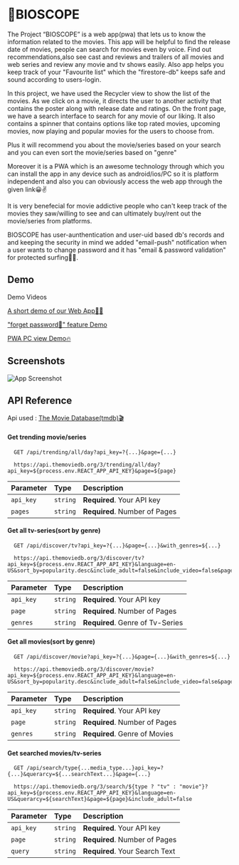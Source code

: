 
# 🍿BIOSCOPE

The Project “BIOSCOPE” is a web app(pwa) that lets us to know the information related to the movies. This app will be helpful to find the release date of movies, people can search for movies even by voice. Find out recommendations,also see cast and reviews and trailers of all movies and web series and review any movie and tv shows easily.
Also app helps you keep track of your "Favourite list" which the "firestore-db" keeps safe and sound according to users-login.

In this project, we have used the Recycler view to show the list of the movies. As we click on a movie, it directs the user to another activity that contains the poster along with release date and ratings. On the front page, we have a search interface to search for any movie of our liking. It also contains a spinner that contains options like top rated movies, upcoming movies, now playing and popular movies for the users to choose from.

Plus it will recommend you about the movie/series based on your search and you can even sort the movie/series based on "genre"

Moreover it is a PWA which is an awesome technology through which you can install the app in any device such as android/ios/PC so it is platform independent and also you can obviously access the web app through the given link😀✌


It is very benefecial for movie addictive people who can't keep track of the movies they saw/willing to see and can ultimately buy/rent out the movie/series from platforms.

BIOSCOPE has user-aunthentication and user-uid based db's records and and keeping the security in mind we added "email-push" notification when a user wants to change password and it has "email & password validation" for protected surfing🐱‍👤.

## Demo

Demo Videos

[A short demo of our Web App🐱‍👤](https://drive.google.com/file/d/1_mzEsbJWDP0I6GnElHfcJsGJLavLFOrR/view?usp=sharing)

["forget password🧠" feature Demo](https://drive.google.com/file/d/1gXFfTVYoWtK35KqfghrrNX3aPcOihuYl/view?usp=sharing)

[PWA PC view Demo🔥](https://drive.google.com/file/d/1rNen6KOv6OqIdJQ2ByyYKUWpKRexQll6/view?usp=sharing)

## Screenshots

![App Screenshot](https://via.placeholder.com/468x300?text=App+Screenshot+Here)

  
## API Reference

Api used : [The Movie Database(tmdb)🎬](https://developers.themoviedb.org/3/getting-started/introduction)

#### Get trending movie/series

```http
  GET /api/trending/all/day?api_key=?{...}&page={...}

  https://api.themoviedb.org/3/trending/all/day?api_key=${process.env.REACT_APP_API_KEY}&page=${page}
```

| Parameter | Type     | Description                |
| :-------- | :------- | :------------------------- |
| `api_key` | `string` | **Required**. Your API key |
| `pages` | `string` | **Required**. Number of Pages |

#### Get all tv-series(sort by genre)

```http
  GET /api/discover/tv?api_key=?{...}&page={...}&with_genres=${...}

  https://api.themoviedb.org/3/discover/tv?api_key=${process.env.REACT_APP_API_KEY}&language=en-US&sort_by=popularity.desc&include_adult=false&include_video=false&page=${page}&with_genres=${genreforURL}
```

| Parameter | Type     | Description                       |
| :-------- | :------- | :-------------------------------- |
| `api_key`      | `string` | **Required**. Your API key |
| `page`      | `string` | **Required**. Number of Pages |
| `genres`      | `string` | **Required**. Genre of Tv-Series |

#### Get all movies(sort by genre)

```http
  GET /api/discover/movie?api_key=?{...}&page={...}&with_genres=${...}

  https://api.themoviedb.org/3/discover/movie?api_key=${process.env.REACT_APP_API_KEY}&language=en-US&sort_by=popularity.desc&include_adult=false&include_video=false&page=${page}&with_genres=${genreforURL}
```

| Parameter | Type     | Description                       |
| :-------- | :------- | :-------------------------------- |
| `api_key`      | `string` | **Required**. Your API key |
| `page`      | `string` | **Required**. Number of Pages |
| `genres`      | `string` | **Required**. Genre of Movies |

#### Get searched movies/tv-series

```http
  GET /api/search/type{...media_type...}api_key=?{...}&querarcy=${...searchText...}&page={...}

  https://api.themoviedb.org/3/search/${type ? "tv" : "movie"}?api_key=${process.env.REACT_APP_API_KEY}&language=en-US&querarcy=${searchText}&page=${page}&include_adult=false
```

| Parameter | Type     | Description                       |
| :-------- | :------- | :-------------------------------- |
| `api_key`      | `string` | **Required**. Your API key |
| `page`      | `string` | **Required**. Number of Pages |
| `query`      | `string` | **Required**. Your Search Text |
